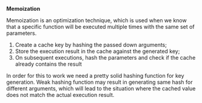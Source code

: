 **Memoization**

Memoization is an optimization technique, which is used when we know that a specific function will be executed multiple times with the same set of parameters.

1) Create a cache key by hashing the passed down arguments;
2) Store the execution result in the cache against the generated key;
3) On subsequent executions, hash the parameters and check if the cache already contains the result

In order for this to work we need a pretty solid hashing function for key generation.
Weak hashing function may result in generating same hash for different arguments,
which will lead to the situation where the cached value does not match the actual execution result.
